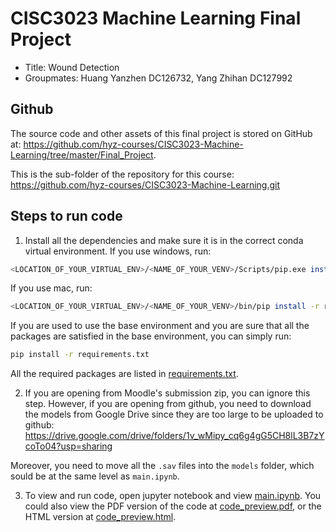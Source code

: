 # CISC3023 Machine Learning Final Project
- Title: Wound Detection
- Groupmates: Huang Yanzhen DC126732, Yang Zhihan DC127992

## Github
The source code and other assets of this final project is stored on GitHub at: https://github.com/hyz-courses/CISC3023-Machine-Learning/tree/master/Final_Project.

This is the sub-folder of the repository for this course: https://github.com/hyz-courses/CISC3023-Machine-Learning.git

## Steps to run code
1. Install all the dependencies and make sure it is in the correct conda virtual environment.
If you use windows, run:
```sh
<LOCATION_OF_YOUR_VIRTUAL_ENV>/<NAME_OF_YOUR_VENV>/Scripts/pip.exe install -r requirements.txt
```
If you use mac, run:
```sh
<LOCATION_OF_YOUR_VIRTUAL_ENV>/<NAME_OF_YOUR_VENV>/bin/pip install -r requirements.txt
```
If you are used to use the base environment and you are sure that all the packages are satisfied in the base environment, you can simply run:
```sh
pip install -r requirements.txt
```

All the required packages are listed in [requirements.txt](./requirements.txt).

2. If you are opening from Moodle's submission zip, you can ignore this step. However, if you are opening from github, you need to download the models from Google Drive since they are too large to be uploaded to github:
https://drive.google.com/drive/folders/1v_wMipy_cq6g4gG5CH8lL3B7zYcoTo04?usp=sharing

Moreover, you need to move all the `.sav` files into the `models` folder, which sould be at the same level as `main.ipynb`.

3. To view and run code, open jupyter notebook and view [main.ipynb](./main.ipynb). You could also view the PDF version of the code at [code_preview.pdf](./code_preview.pdf), or the HTML version at [code_preview.html](./code_preview.html).
